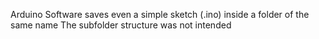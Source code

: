 Arduino Software saves even a simple sketch (.ino) inside a folder of the same name
The subfolder structure was not intended
